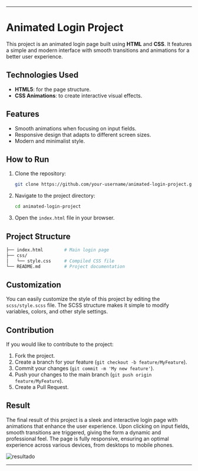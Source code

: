 
---

# Animated Login Project

This project is an animated login page built using **HTML** and **CSS**. It features a simple and modern interface with smooth transitions and animations for a better user experience.

## Technologies Used

- **HTML5**: for the page structure.
- **CSS Animations**: to create interactive visual effects.

## Features

- Smooth animations when focusing on input fields.
- Responsive design that adapts to different screen sizes.
- Modern and minimalist style.

## How to Run

1. Clone the repository:
   ```bash
   git clone https://github.com/your-username/animated-login-project.git
   ```
2. Navigate to the project directory:
   ```bash
   cd animated-login-project
   ```
3. Open the `index.html` file in your browser.

## Project Structure

```bash
├── index.html        # Main login page    
├── css/
│   └── style.css     # Compiled CSS file
└── README.md         # Project documentation
```

## Customization

You can easily customize the style of this project by editing the `scss/style.scss` file. The SCSS structure makes it simple to modify variables, colors, and other style settings.

## Contribution

If you would like to contribute to the project:

1. Fork the project.
2. Create a branch for your feature (`git checkout -b feature/MyFeature`).
3. Commit your changes (`git commit -m 'My new feature'`).
4. Push your changes to the main branch (`git push origin feature/MyFeature`).
5. Create a Pull Request.

## Result

The final result of this project is a sleek and interactive login page with animations that enhance the user experience. Upon clicking on input fields, smooth transitions are triggered, giving the form a dynamic and professional feel. The page is fully responsive, ensuring an optimal experience across various devices, from desktops to mobile phones.

![resultado](https://github.com/user-attachments/assets/8fbcb874-3705-433b-88f2-f8859763cc91)



---


